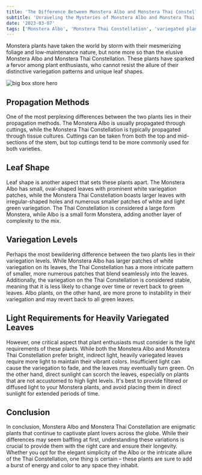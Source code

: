 ```yaml
---
title: 'The Difference Between Monstera Albo and Monstera Thai Constellation'
subtitle: 'Unraveling the Mysteries of Monstera Albo and Monstera Thai Constellation'
date: '2023-03-07'
tags: ['Monstera Albo', 'Monstera Thai Constellation', 'variegated plants', 'plant propagation', 'leaf shape', 'variegation patterns', 'indoor plants', 'houseplants', 'plant care', 'bright indirect light', 'filtered light']
---
```


Monstera plants have taken the world by storm with their mesmerizing foliage and low-maintenance nature, but none more so than the elusive Monstera Albo and Monstera Thai Constellation. These plants have sparked a fervor among plant enthusiasts, who cannot resist the allure of their distinctive variegation patterns and unique leaf shapes.

![big box store hero](/images/hero/ablo-vs-thai-constellation-monstera.jpg)

## Propagation Methods

One of the most perplexing differences between the two plants lies in their propagation methods. The Monstera Albo is usually propagated through cuttings, while the Monstera Thai Constellation is typically propagated through tissue cultures. Cuttings can be taken from both the top and mid-sections of the stem, but top cuttings tend to be more commonly used for both varieties.

## Leaf Shape

Leaf shape is another aspect that sets these plants apart. The Monstera Albo has small, oval-shaped leaves with prominent white variegation patches, while the Monstera Thai Constellation boasts larger leaves with irregular-shaped holes and numerous smaller patches of white and light green variegation. The Thai Constellation is considered a large form Monstera, while Albo is a small form Monstera, adding another layer of complexity to the mix.

## Variegation Levels

Perhaps the most bewildering difference between the two plants lies in their variegation levels. While Monstera Albo has larger patches of white variegation on its leaves, the Thai Constellation has a more intricate pattern of smaller, more numerous patches that blend seamlessly into the leaves. Additionally, the variegation on the Thai Constellation is considered stable, meaning that it is less likely to change over time or revert back to green leaves. Albo plants, on the other hand, are more prone to instability in their variegation and may revert back to all green leaves.

## Light Requirements for Heavily Variegated Leaves

However, one critical aspect that plant enthusiasts must consider is the light requirements of these plants. While both the Monstera Albo and Monstera Thai Constellation prefer bright, indirect light, heavily variegated leaves require more light to maintain their vibrant colors. Insufficient light can cause the variegation to fade, and the leaves may eventually turn green. On the other hand, direct sunlight can scorch the leaves, especially on plants that are not accustomed to high light levels. It's best to provide filtered or diffused light to your Monstera plants, and avoid placing them in direct sunlight for extended periods of time.

## Conclusion

In conclusion, Monstera Albo and Monstera Thai Constellation are enigmatic plants that continue to captivate plant lovers across the globe. While their differences may seem baffling at first, understanding these variations is crucial to provide them with the right care and ensure their longevity. Whether you opt for the elegant simplicity of the Albo or the intricate allure of the Thai Constellation, one thing is certain – these plants are sure to add a burst of energy and color to any space they inhabit.
